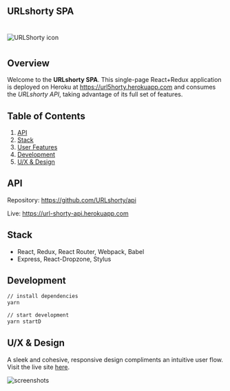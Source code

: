 ## URLshorty SPA
#
![URLShorty icon](https://avatars0.githubusercontent.com/u/26073951?v=3&s=200)
#
## Overview

Welcome to the **URLshorty SPA**. This single-page React+Redux application is deployed on Heroku at <https://url5horty.herokuapp.com> and consumes the *URLshorty API*, taking advantage of its full set of features.

## Table of Contents

1. [API](#api)
1. [Stack](#stack)
1. [User Features](#user-features)
1. [Development](#development)
1. [U/X & Design](#design)

## API

Repository: <https://github.com/URLshorty/api>

Live: <https://url-shorty-api.herokuapp.com>

## Stack

- React, Redux, React Router, Webpack, Babel
- Express, React-Dropzone, Stylus

## Development

```sh
// install dependencies
yarn

// start development
yarn startD
```

## U/X & Design

A sleek and cohesive, responsive design compliments an intuitive user flow. Visit the live site [here](https://url5horty.herokuapp.com).

![screenshots](https://raw.githubusercontent.com/URLshorty/frontend/master/screenshots.jpg)
